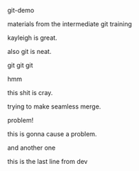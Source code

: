 git-demo

materials from the intermediate git training

kayleigh is great.

also git is neat.

git git git

hmm

this shit is cray.

trying to make seamless merge.

problem!

this is gonna cause a problem.

and another one

this is the last line from dev